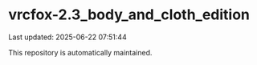 # vrcfox-2.3_body_and_cloth_edition

Last updated: 2025-06-22 07:51:44

This repository is automatically maintained.
